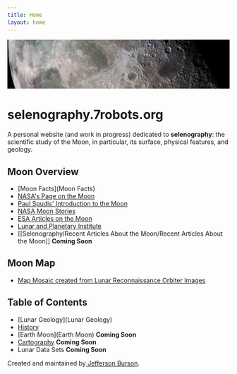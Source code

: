 ```yaml
---
title: Home
layout: home
---
```

![](assets/moon-banner2.jpg)
# selenography.7robots.org

A personal website (and work in progress) dedicated to **selenography**: the scientific study of the Moon, in particular, its surface, physical features, and geology.

## Moon Overview

- [Moon Facts](Moon Facts)
- [NASA's Page on the Moon](https://science.nasa.gov/moon/)
- [Paul Spudis' Introduction to the Moon](SpudisIntrotoMoon)
- [NASA Moon Stories](https://science.nasa.gov/moon/stories/)
- [ESA Articles on the Moon](https://www.esa.int/esearch?q=The+Moon)
- [Lunar and Planetary Institute](https://www.lpi.usra.edu)
- [[Selenography/Recent Articles About the Moon/Recent Articles About the Moon]]  **Coming Soon**

## Moon Map
- [Map Mosaic created from Lunar Reconnaissance Orbiter Images](https://quickmap.lroc.asu.edu/?_gl=1*1rzatr5*_ga*ODc1NDUxMDMxLjE3MjIwMjQ3ODY.*_ga_SBFXQ3JFQY*MTcyMjAzMzY1MC4yLjEuMTcyMjAzMzc2OS4xLjAuMA..)

## Table of Contents
- [Lunar Geology](Lunar Geology)
- [History](History)
- [Earth Moon](Earth Moon) **Coming Soon**
- [Cartography](Cartography)  **Coming Soon**
- Lunar Data Sets **Coming Soon**



Created and maintained by[ Jefferson Burson](https://www.7robots.org).

